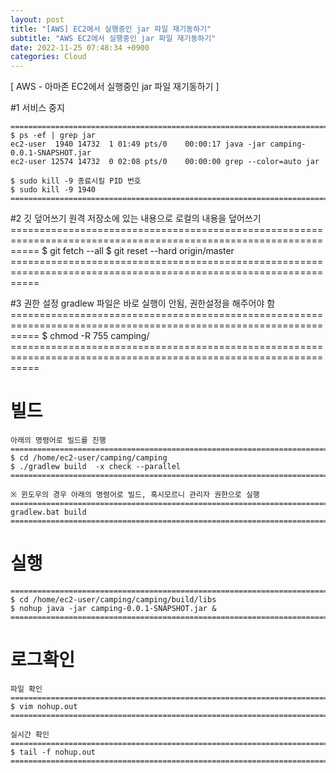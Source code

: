 ```yaml
---
layout: post
title: "[AWS] EC2에서 실행중인 jar 파일 재기동하기"
subtitle: "AWS EC2에서 실행중인 jar 파일 재기동하기"
date: 2022-11-25 07:48:34 +0900
categories: Cloud
---
```

[ AWS - 아마존 EC2에서 실행중인 jar 파일 재기동하기 ]

#1 서비스 중지

	======================================================================================================
	$ ps -ef | grep jar
	ec2-user  1940 14732  1 01:49 pts/0    00:00:17 java -jar camping-0.0.1-SNAPSHOT.jar
	ec2-user 12574 14732  0 02:08 pts/0    00:00:00 grep --color=auto jar
	
	$ sudo kill -9 종료시킬 PID 번호
	$ sudo kill -9 1940
	======================================================================================================



#2 깃 덮어쓰기
	원격 저장소에 있는 내용으로 로컬의 내용을 덮어쓰기
	=================================================================================================================
	$ git fetch --all
	$ git reset --hard origin/master
	=================================================================================================================


#3 권한 설정
	gradlew 파일은 바로 실행이 안됨, 권한설정을 해주어야 함
	=================================================================================================================
	$ chmod -R 755 camping/
	=================================================================================================================


# 빌드

	
	아래의 명령어로 빌드를 진행
	=================================================================================================================
	$ cd /home/ec2-user/camping/camping
	$ ./gradlew build  -x check --parallel
	=================================================================================================================
	
	※ 윈도우의 경우 아래의 명령어로 빌드, 혹시모르니 관리자 권한으로 실행
	=================================================================================================================
	gradlew.bat build
	=================================================================================================================

# 실행
	=================================================================================================================
	$ cd /home/ec2-user/camping/camping/build/libs
	$ nohup java -jar camping-0.0.1-SNAPSHOT.jar &
	=================================================================================================================
			
	

# 로그확인

	파일 확인
	=================================================================================================================
	$ vim nohup.out
	=================================================================================================================
	
	실시간 확인
	=================================================================================================================
	$ tail -f nohup.out
	=================================================================================================================





